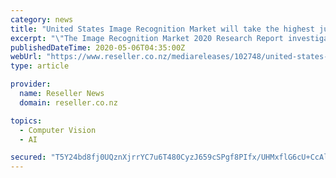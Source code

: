 ```yaml
---
category: news
title: "United States Image Recognition Market will take the highest jump during 2020-2025"
excerpt: "\"The Image Recognition Market 2020 Research Report investigates the industry thoroughly and offers a complete study on Image Recognition volume, market Share, market Trends, Global Image Recognition Growth aspects,"
publishedDateTime: 2020-05-06T04:35:00Z
webUrl: "https://www.reseller.co.nz/mediareleases/102748/united-states-image-recognition-market-will-take/"
type: article

provider:
  name: Reseller News
  domain: reseller.co.nz

topics:
  - Computer Vision
  - AI

secured: "T5Y24bd8fj0UQznXjrrYC7u6T480CyzJ659cSPgf8PIfx/UHMxflG6cU+CcAl+O+/Fe24xdt1wBcPvDyzUav1WWdt6E2Ieikab2jiKfyOFP3n7NqaS2Q1sm99Mx4wBYSCZ2TEAtiMlBhJzl5KSjvUdrXXZQE/csCfmyiP66FeJY1oYLnTrueIKH663qQfP5j7BwExaH20m+x69SwtDb5ZmD+hY9PtMmXU2g+Ch3TDw5PN2El0eUmGFo40R+EzjvYDXsWdGyrMmDjY7waTzQ2e/v7ju78Zqm1EdT4XT/S9cjOOBJDkBK5RYGClW9UzSnx;iRfUGlaPQ+QA9AlKBBNGxA=="
---
```



